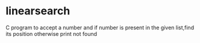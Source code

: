 # linearsearch
C program to accept a number and if number is present in the given list,find its position otherwise print not found
